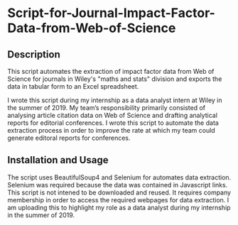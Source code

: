 # Script-for-Journal-Impact-Factor-Data-from-Web-of-Science

## Description
This script automates the extraction of impact factor data from Web of Science for journals in Wiley's "maths and stats" division and exports the data in tabular form to an Excel spreadsheet. 

I wrote this script during my internship as a data analyst intern at Wiley in the summer of 2019. My team’s responsibility primarily consisted of analysing article citation data on Web of Science and drafting analytical reports for editorial conferences. I wrote this script to automate the data extraction process in order to improve the rate at which my team could generate editoral reports for conferences. 

## Installation and Usage
The script uses BeautifulSoup4 and Selenium for automates data extraction. Selenium was required because the data was contained in Javascript links. This script is not intened to be downloaded and reused. It requires company membership in order to access the required webpages for data extraction. I am uploading this to highlight my role as a data analyst during my internship in the summer of 2019.
